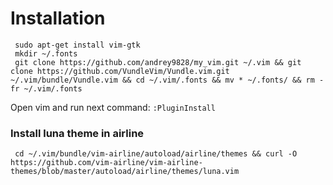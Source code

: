 # Installation
     sudo apt-get install vim-gtk
     mkdir ~/.fonts
     git clone https://github.com/andrey9828/my_vim.git ~/.vim && git clone https://github.com/VundleVim/Vundle.vim.git ~/.vim/bundle/Vundle.vim && cd ~/.vim/.fonts && mv * ~/.fonts/ && rm -fr ~/.vim/.fonts
Open vim and run next command: `:PluginInstall`
### Install luna theme in airline
     cd ~/.vim/bundle/vim-airline/autoload/airline/themes && curl -O https://github.com/vim-airline/vim-airline-themes/blob/master/autoload/airline/themes/luna.vim
